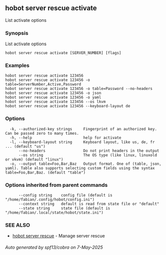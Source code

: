 ## hobot server rescue activate

List activate options

### Synopsis

List activate options

```
hobot server rescue activate [SERVER_NUMBER] [flags]
```

### Examples

```
hobot server rescue activate 123456
hobot server rescue activate 123456 -o table=ServerNumber,Active,Password
hobot server rescue activate 123456 -o table=Password --no-headers
hobot server rescue activate 123456 -o json
hobot server rescue activate 123456 -o yaml
hobot server rescue activate 123456 --os lkvm
hobot server rescue activate 123456 --keyboard-layout de
```

### Options

```
  -k, --authorized-key strings     Fingerprint of an authorized key. Can be passed zero to many times.
  -h, --help                       help for activate
  -l, --keyboard-layout string     Keyboard layout, like us, de, fr ... (default "us")
      --no-headers                 Do not print headers in the output
      --os string                  The OS type (like linux, linuxold or vkvm) (default "linux")
  -o, --output table=Foo,Bar,Baz   Output format. One of (table, json, yaml). Table also supports selecting custom fields using the syntax table=Foo,Bar,Baz. (default "table")
```

### Options inherited from parent commands

```
      --config string    config file (default is "/home/fabian/.config/hobot/config.ini")
      --context string   default is read from state file or "default"
      --state string     state file (default is "/home/fabian/.local/state/hobot/state.ini")
```

### SEE ALSO

* [hobot server rescue](hobot_server_rescue.md)	 - Manage server rescue

###### Auto generated by spf13/cobra on 7-May-2025
